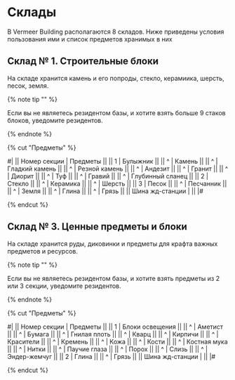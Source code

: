 # Склады

В Vermeer Building располагаются 8 складов. Ниже приведены условия пользования ими и список предметов хранимых в них

## Склад № 1. Строительные блоки

На складе хранится камень и его попроды, стекло, керамиика, шерсть, песок, земля.

{% note tip "" %}

Если вы не являетесь резидентом базы, и хотите взять больше 9 стаков блоков, уведомите резидентов.

{% endnote %}

{% cut "Предметы" %}

#|
|| Номер секции  | Предметы              ||
|| 1             | Булыжник              ||
|| ^             | Камень                ||
|| ^             | Гладкий камень        ||
|| ^             | Резной камень         ||
|| ^             | Андезит               ||
|| ^             | Гранит                ||
|| ^             | Диорит                ||
|| ^             | Туф                   ||
|| ^             | Гравий                ||
|| ^             | Глубинный сланец      ||
|| 2             | Стекло                ||
|| ^             | Керамика              ||
|| ^             | Шерсть                ||
|| 3             | Песок                 ||
|| ^             | Песчанник             ||
|| ^             | Земля                 ||
|| ^             | Глина                 ||
|| ^             | Грязь                 ||
|| Шина жд-станции  |  ||
|#

{% endcut %}

## Склад № 3. Ценные предметы и блоки

На складе хранится руды, диковинки и предметы для крафта важных предметов и ресурсов.

{% note tip "" %}

Если вы не являетесь резидентом базы, и хотите взять предметы из 2 или 3 секции,  уведомите резидентов.

{% endnote %}

{% cut "Предметы" %}

#|
|| Номер секции  | Предметы                     ||
|| 1             | Блоки освещения              ||
|| ^             | Аметист                      ||
|| ^             | Бумага               ||
|| ^             | Гнилая плоть             ||
|| ^             | Кварц        ||
|| ^             | Кирпичи                ||
|| ^             | Красители                 ||
|| ^             | Кремень                ||
|| ^             | Кожа                 ||
|| ^             | Кости      ||
|| ^             | Костная мука                ||
|| ^             | Нитки              ||
|| ^             | Паучие глаза                ||
|| ^             | Порох                ||
|| ^             | Слизь               ||
|| ^             | Эндер-жемчуг                ||
|| 2             | Глина                 ||
|| ^             | Грязь                      ||
|| Шина жд-станции  |  ||
|#

{% endcut %}

